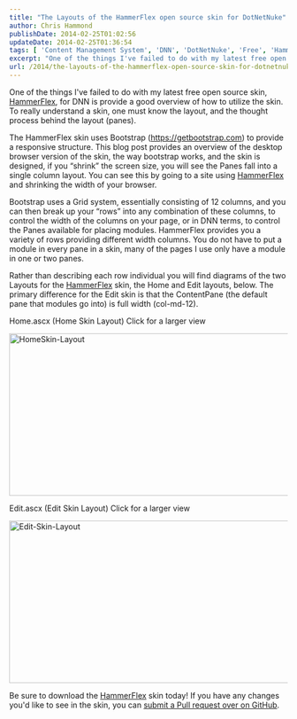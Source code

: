 ```yaml
---
title: "The Layouts of the HammerFlex open source skin for DotNetNuke"
author: Chris Hammond
publishDate: 2014-02-25T01:02:56
updateDate: 2014-02-25T01:36:54
tags: [ 'Content Management System', 'DNN', 'DotNetNuke', 'Free', 'HammerFlex', 'Layout', 'Open Source', 'Panes', 'Skin', 'Template' ]
excerpt: "One of the things I've failed to do with my latest free open source skin, HammerFlex, for DNN is provide a good overview of how to utilize the skin. To really understand a skin, one must know the layout, and the thought process behind the layout (panes)."
url: /2014/the-layouts-of-the-hammerflex-open-source-skin-for-dotnetnuke  # Use the generated URL with year
---
```

<p>One of the things I've failed to do with my latest free open source skin, <a href="https://www.christoc.com/Projects/HammerFlex" target="_blank">HammerFlex</a>, for DNN is provide a good overview of how to utilize the skin. To really understand a skin, one must know the layout, and the thought process behind the layout (panes). </p> <p>The HammerFlex skin uses Bootstrap (<a href="https://getbootstrap.com">https://getbootstrap.com</a>) to provide a responsive structure. This blog post provides an overview of the desktop browser version of the skin, the way bootstrap works, and the skin is designed, if you &ldquo;shrink&rdquo; the screen size, you will see the Panes fall into a single column layout. You can see this by going to a site using <a href="https://www.christoc.com/Projects/HammerFlex" target="_blank">HammerFlex</a> and shrinking the width of your browser.</p> <p>Bootstrap uses a Grid system, essentially consisting of 12 columns, and you can then break up your &ldquo;rows&rdquo; into any combination of these columns, to control the width of the columns on your page, or in DNN terms, to control the Panes available for placing modules. HammerFlex provides you a variety of rows providing different width columns. You do not have to put a module in every pane in a skin, many of the pages I use only have a module in one or two panes. </p> <p>Rather than describing each row individual you will find diagrams of the two Layouts for the <a href="https://www.christoc.com/Projects/HammerFlex" target="_blank">HammerFlex</a> skin, the Home and Edit layouts, below. The primary difference for the Edit skin is that the ContentPane (the default pane that modules go into) is full width (col-md-12).</p> <p>Home.ascx (Home Skin Layout) Click for a larger view</p> <div id="blogimages"> <p><a href="/assets/images/PublishThumbnails/WindowsLiveWriter/thelayoutsofthehammerflexopensourceskinf_14f79/homeskin-layout_2.jpg" title="HammerFlex Home Skin Layout"><img title="HomeSkin-Layout" style="border: 0px solid; display: inline;" alt="HomeSkin-Layout" src="/assets/images/PublishThumbnails//WindowsLiveWriter/TheLayoutsoftheHammerFlexopensourceskinf_14F79/HomeSkin-Layout_thumb.jpg" width="573" height="293" /></a> </p> <p>Edit.ascx (Edit Skin Layout) Click for a larger view</p> <p><a href="/assets/images/PublishThumbnails//WindowsLiveWriter/TheLayoutsoftheHammerFlexopensourceskinf_14F79/Edit-Skin-Layout_2.jpg" title="HammerFlex Edit Skin Layout"><img title="Edit-Skin-Layout" style="border: 0px solid; display: inline;" alt="Edit-Skin-Layout" src="/assets/images/PublishThumbnails//WindowsLiveWriter/TheLayoutsoftheHammerFlexopensourceskinf_14F79/Edit-Skin-Layout_thumb.jpg" width="573" height="293" /></a></p> </div> <p>Be sure to download the <a href="https://www.christoc.com/Projects/HammerFlex" target="_blank">HammerFlex</a> skin today! If you have any changes you'd like to see in the skin, you can <a href="https://github.com/ChrisHammond/HammerFlex" target="_blank">submit a Pull request over on GitHub</a>.</p>
